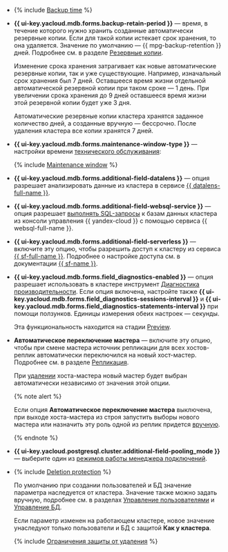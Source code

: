 - {% include [Backup time](../../../_includes/mdb/console/backup-time.md) %}

- **{{ ui-key.yacloud.mdb.forms.backup-retain-period }}** — время, в течение которого нужно хранить созданные автоматически резервные копии. Если для такой копии истекает срок хранения, то она удаляется. Значение по умолчанию — {{ mpg-backup-retention }} дней. Подробнее см. в разделе [Резервные копии](../../../managed-postgresql/concepts/backup.md).

    Изменение срока хранения затрагивает как новые автоматические резервные копии, так и уже существующие. Например, изначальный срок хранения был 7 дней. Оставшееся время жизни отдельной автоматической резервной копии при таком сроке — 1 день. При увеличении срока хранения до 9 дней оставшееся время жизни этой резервной копии будет уже 3 дня.

    Автоматические резервные копии кластера хранятся заданное количество дней, а созданные вручную — бессрочно. После удаления кластера все копии хранятся 7 дней.

- **{{ ui-key.yacloud.mdb.forms.maintenance-window-type }}** — настройки времени [технического обслуживания](../../../managed-postgresql/concepts/maintenance.md):

    {% include [Maintenance window](../console/maintenance-window-description.md) %}

- **{{ ui-key.yacloud.mdb.forms.additional-field-datalens }}** — опция разрешает анализировать данные из кластера в сервисе [{{ datalens-full-name }}](../../../datalens/concepts/index.md).


- **{{ ui-key.yacloud.mdb.forms.additional-field-websql-service }}** — опция разрешает [выполнять SQL-запросы](../../../managed-postgresql/operations/web-sql-query.md) к базам данных кластера из консоли управления {{ yandex-cloud }} с помощью сервиса {{ websql-full-name }}.





- **{{ ui-key.yacloud.mdb.forms.additional-field-serverless }}** — включите эту опцию, чтобы разрешить доступ к кластеру из сервиса [{{ sf-full-name }}](../../../functions/concepts/index.md). Подробнее о настройке доступа см. в документации [{{ sf-name }}](../../../functions/operations/database-connection.md).



- **{{ ui-key.yacloud.mdb.forms.field_diagnostics-enabled }}** — опция разрешает использовать в кластере инструмент [Диагностика производительности](../../../managed-postgresql/operations/performance-diagnostics.md). Если опция включена, настройте также **{{ ui-key.yacloud.mdb.forms.field_diagnostics-sessions-interval }}** и **{{ ui-key.yacloud.mdb.forms.field_diagnostics-statements-interval }}** при помощи ползунков. Единицы измерения обеих настроек — секунды.

    Эта функциональность находится на стадии [Preview](../../../overview/concepts/launch-stages.md).

- **Автоматическое переключение мастера** — включите эту опцию, чтобы при смене мастера источник репликации для всех хостов-реплик автоматически переключился на новый хост-мастер. Подробнее см. в разделе [Репликация](../../../managed-postgresql/concepts/replication.md).

    При [удалении](../../../managed-postgresql/operations/hosts.md#remove) хоста-мастера новый мастер будет выбран автоматически независимо от значения этой опции.

    {% note alert %}

    Если опция **Автоматическое переключение мастера** выключена, при выходе хоста-мастера из строя запустить выборы нового мастера или назначить эту роль одной из реплик придется [вручную](../../../managed-postgresql/operations/update.md#start-manual-failover).

    {% endnote %}


- **{{ ui-key.yacloud.postgresql.cluster.additional-field-pooling_mode }}** — выберите один из [режимов работы менеджера подключений](../../../managed-postgresql/concepts/pooling.md).

- {% include [Deletion protection](../console/deletion-protection.md) %}

    По умолчанию при создании пользователей и БД значение параметра наследуется от кластера. Значение также можно задать вручную, подробнее см. в разделах [Управление пользователями](../../../managed-postgresql/operations/cluster-users.md) и [Управление БД](../../../managed-postgresql/operations/databases.md).
    
    Если параметр изменен на работающем кластере, новое значение унаследуют только пользователи и БД с защитой **Как у кластера**.

    {% include [Ограничения защиты от удаления](../deletion-protection-limits-db.md) %}
